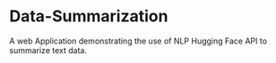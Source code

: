 # Data-Summarization
A web Application demonstrating the use of NLP Hugging Face API to summarize text data.
